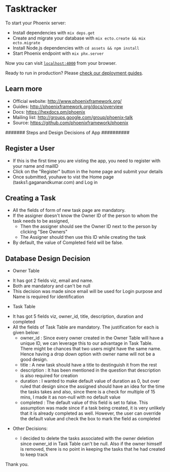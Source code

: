 # Tasktracker

To start your Phoenix server:

  * Install dependencies with `mix deps.get`
  * Create and migrate your database with `mix ecto.create && mix ecto.migrate`
  * Install Node.js dependencies with `cd assets && npm install`
  * Start Phoenix endpoint with `mix phx.server`

Now you can visit [`localhost:4000`](http://localhost:4000) from your browser.

Ready to run in production? Please [check our deployment guides](http://www.phoenixframework.org/docs/deployment).

## Learn more

  * Official website: http://www.phoenixframework.org/
  * Guides: http://phoenixframework.org/docs/overview
  * Docs: https://hexdocs.pm/phoenix
  * Mailing list: http://groups.google.com/group/phoenix-talk
  * Source: https://github.com/phoenixframework/phoenix

####### Steps and Design Decisions of App ##########

## Register a User
  
  * If this is the first time you are visting the app, you need to register with your name and mailID
  * Click on the "Register" button in the home page and submit your details
  * Once submitted, youhave to vist the Home page (tasks1.gaganandkumar.com) and Log in

## Creating a Task

  * All the fields of form of new task page are mandatory. 
  * If the assigner doesn't know the Owner ID of the person to whom the task needs to be assigned,
      - Then the assigner should see the Owner ID next to the person by clicking "See Owners"
      - The Assigner should then use this ID while creating the task
  * By default, the value of Completed field will be false.

## Database Design Decision

  - Owner Table
  * It has got 2 fields viz, email and name. 
  * Both are mandatory and can't be null
  * This decision was made since email will be used for Login purpose and Name is required for identification

  - Task Table
  * It has got 5 fields viz, owner_id, title, description, duration and completed
  * All the fields of Task Table are mandatory. The justification for each is given below:
    - owner_id    : Since every owner created in the Owner Table will have a unique ID, we can leverage this 
                    to our advantage in Task Table. There might be chances that two users might have the same 
                    name. Hence having a drop down option with owner name will not be a good design.
    - title       : A new task should have a title to destinguish it from the rest
    - description : It has been mentioned in the question that description is also required for creation
    - duration    : I wanted to make default value of duration as 0, but over ruled that design since the 
                    assigned should have an idea for the time the tasks takes and also, since there is a check 
                    for multiple of 15 mins, I made it as non-null with no default value
    - completed   : The default value of this field is set to false. This assumption was made since if a task
                    being created, it is very unlikely that it is already completed as well. However, the user
                    can override the default value and check the box to mark the field as completed

  - Other Decisions:
    
    - I decided to delete the tasks associated with the owner deletion since owner_id in Task Table can't be null.
      Also if the owner himself is removed, there is no point in keeping the tasks that he had created to keep track

Thank you. 
